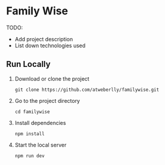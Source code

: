 # Family Wise

TODO:

- Add project description
- List down technologies used

## Run Locally

1. Download or clone the project

   ```
   git clone https://github.com/atweberlly/familywise.git
   ```

2. Go to the project directory

   ```
   cd familywise
   ```

3. Install dependencies

   ```
   npm install
   ```

4. Start the local server

   ```
   npm run dev
   ```
